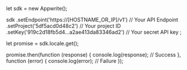 let sdk = new Appwrite();

sdk
    .setEndpoint('https://[HOSTNAME_OR_IP]/v1') // Your API Endpoint
    .setProject('5df5acd0d48c2') // Your project ID
    .setKey('919c2d18fb5d4...a2ae413da83346ad2') // Your secret API key
;

let promise = sdk.locale.get();

promise.then(function (response) {
    console.log(response); // Success
}, function (error) {
    console.log(error); // Failure
});